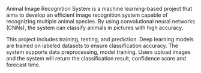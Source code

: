 Animal Image Recognition System is a machine learning-based project that aims to develop an efficient image recognition system capable of recognizing multiple animal species. By using convolutional neural networks (CNNs), the system can classify animals in pictures with high accuracy. 

This project includes training, testing, and prediction. Deep learning models are trained on labeled datasets to ensure classification accuracy. The system supports data preprocessing, model training. Users upload images and the system will return the classification result, confidence score and forecast time.